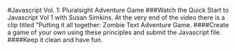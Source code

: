 #Javascript Vol. 1: Pluralsight Adventure Game
###Watch the Quick Start to Javascript Vol 1 with Susan Simkins. At the very end of the video there is a clip titled "Putting it all together: Zombie Text Adventure Game.
####Create a game of your own using these principles and submit the Javascript file.
####Keep it clean and have fun.